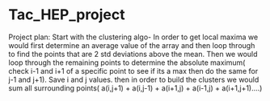 # Tac_HEP_project

Project plan:
 Start with the clustering algo-
     In order to get local maxima we would first determine an average value of the array and then loop through to find the points that are 2 std deviations above the mean. Then we
     would loop through the remaining points to determine the absolute maximum( check i-1 and i+1 of a specific point to see if its a max then do the same for j-1 and j+1). Save i and j values.
     then in order to build the clusters we would sum all surrounding points( a(i,j+1) + a(i,j-1) + a(i+1,j) + a(i-1,j) + a(i+1,j+1)....)
